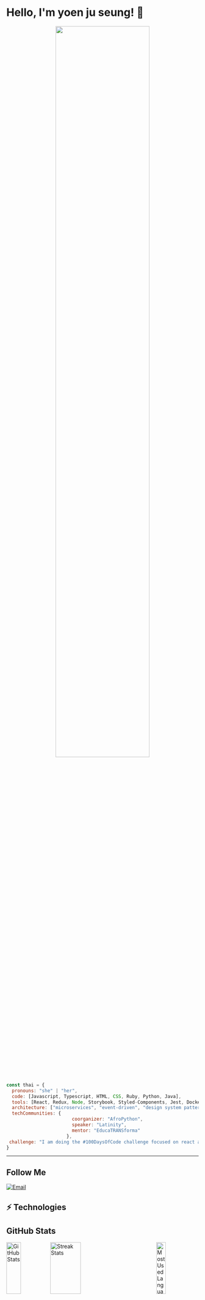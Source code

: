 # Hello, I'm yoen ju seung! 👋
<div align="center">
<img src="https://readme-typing-svg.demolab.com?font=Inconsolata&weight=500&size=50&duration=4000&pause=300&color=A7A459&center=true&vCenter=true&multiline=true&repeat=false&random=false&width=1300&height=140&lines=Hello+hello;I'm+Ing%2C+a+tech+goblin+and+magical+girl+wannabe+%E2%9C%A9" width="70%" />
<br><br>
</div>

```javascript
const thai = {
  pronouns: "she" | "her",
  code: [Javascript, Typescript, HTML, CSS, Ruby, Python, Java],
  tools: [React, Redux, Node, Storybook, Styled-Components, Jest, Docker],
  architecture: ["microservices", "event-driven", "design system pattern"],
  techCommunities: {
                        coorganizer: "AfroPython",
                        speaker: "Latinity",
                        mentor: "EducaTRANSforma"
                      },
 challenge: "I am doing the #100DaysOfCode challenge focused on react and typescript"
}
```

<hr>

## Follow Me
[![Email](https://img.shields.io/badge/-Email-D14836?style=flat-square&logo=Gmail&logoColor=white)](mailto:youremail@example.com)

## ⚡ Technologies

## GitHub Stats

<div style="display: flex; justify-content: space-between; align-items: center;">

  <!-- GitHub Stats -->
  <img src="https://github-readme-stats.vercel.app/api?username=duswntmd&show_icons=true&count_private=true&include_all_commits=true&theme=default" alt="GitHub Stats" style="width: 38;; height: 135px; margin-right: 10px;"/>

  <!-- Streak Stats -->
  <img src="https://github-readme-streak-stats.herokuapp.com/?user=duswntmd&theme=default" alt="Streak Stats" style="width: 40%; height: 135px; margin-right: 10px;"/>

  <!-- Most Used Languages -->
  <img src="https://github-readme-stats.vercel.app/api/top-langs/?username=duswntmd&layout=compact&theme=default" alt="Most Used Languages" style="width: 22%; height: 135px;"/>

</div>
